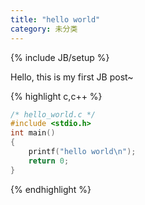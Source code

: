 ```yaml
---
title: "hello world"
category: 未分类
---
```

{% include JB/setup %}

Hello, this is my first JB post~

{% highlight c,c++ %}
```c
/* hello_world.c */
#include <stdio.h>
int main()
{
    printf("hello world\n");
    return 0;
}
```
{% endhighlight %}
